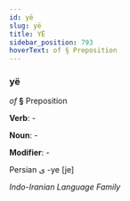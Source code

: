 ```yaml
---
id: yë
slug: yë
title: YË
sidebar_position: 793
hoverText: of § Preposition
---
```


### yë

*of* **§** Preposition

**Verb**: -

**Noun**: -

**Modifier**: -

Persian ی -ye [je]

*Indo-Iranian Language Family*
